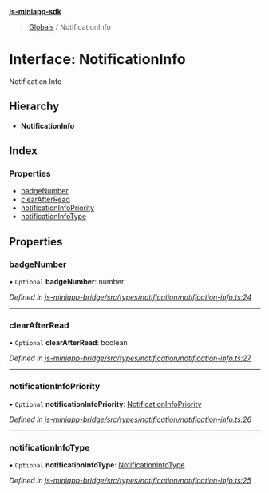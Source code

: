 **[js-miniapp-sdk](../README.md)**

> [Globals](../README.md) / NotificationInfo

# Interface: NotificationInfo

Notification Info

## Hierarchy

* **NotificationInfo**

## Index

### Properties

* [badgeNumber](notificationinfo.md#badgenumber)
* [clearAfterRead](notificationinfo.md#clearafterread)
* [notificationInfoPriority](notificationinfo.md#notificationinfopriority)
* [notificationInfoType](notificationinfo.md#notificationinfotype)

## Properties

### badgeNumber

• `Optional` **badgeNumber**: number

*Defined in [js-miniapp-bridge/src/types/notification/notification-info.ts:24](https://github.com/rakutentech/js-miniapp/blob/759cace/js-miniapp-bridge/src/types/notification/notification-info.ts#L24)*

___

### clearAfterRead

• `Optional` **clearAfterRead**: boolean

*Defined in [js-miniapp-bridge/src/types/notification/notification-info.ts:27](https://github.com/rakutentech/js-miniapp/blob/759cace/js-miniapp-bridge/src/types/notification/notification-info.ts#L27)*

___

### notificationInfoPriority

• `Optional` **notificationInfoPriority**: [NotificationInfoPriority](../enums/notificationinfopriority.md)

*Defined in [js-miniapp-bridge/src/types/notification/notification-info.ts:26](https://github.com/rakutentech/js-miniapp/blob/759cace/js-miniapp-bridge/src/types/notification/notification-info.ts#L26)*

___

### notificationInfoType

• `Optional` **notificationInfoType**: [NotificationInfoType](../enums/notificationinfotype.md)

*Defined in [js-miniapp-bridge/src/types/notification/notification-info.ts:25](https://github.com/rakutentech/js-miniapp/blob/759cace/js-miniapp-bridge/src/types/notification/notification-info.ts#L25)*
